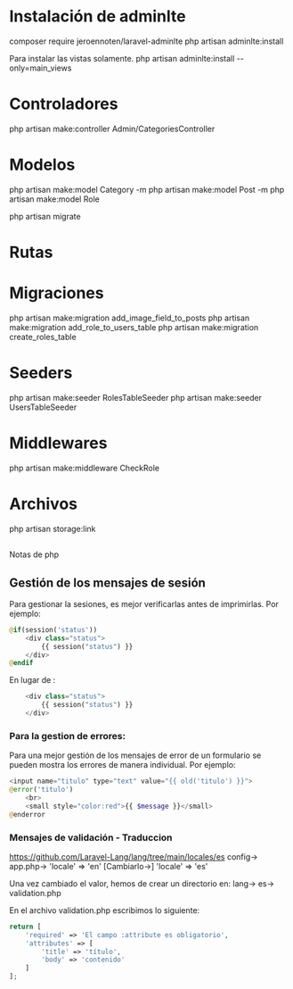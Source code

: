 # Instalación de adminlte
composer require jeroennoten/laravel-adminlte
php artisan adminlte:install

Para instalar las vistas solamente.
php artisan adminlte:install --only=main_views

# Controladores
php artisan make:controller Admin/CategoriesController


# Modelos
php artisan make:model Category -m
php artisan make:model Post -m
php artisan make:model Role

php artisan migrate

# Rutas

# Migraciones
php artisan make:migration add_image_field_to_posts
php artisan make:migration add_role_to_users_table
php artisan make:migration create_roles_table

# Seeders
php artisan make:seeder RolesTableSeeder
php artisan make:seeder UsersTableSeeder


# Middlewares
php artisan make:middleware CheckRole

# Archivos
php artisan storage:link



##
Notas de php

## Gestión de los mensajes de sesión
Para gestionar la sesiones, es mejor verificarlas antes de imprimirlas. Por ejemplo:
```php
@if(session('status'))
    <div class="status">
        {{ session("status") }}
    </div>
@endif
```
En lugar de : 

```php
    <div class="status">
        {{ session("status") }}
    </div>
```

### Para la gestion de errores: 
Para una mejor gestión de los mensajes de error de un formulario se pueden mostra los
errores de manera individual. Por ejemplo: 
```php
<input name="titulo" type="text" value="{{ old('titulo') }}">
@error('titulo')
    <br>
    <small style="color:red">{{ $message }}</small>
@enderror
```

### Mensajes de validación - Traduccion
https://github.com/Laravel-Lang/lang/tree/main/locales/es
config->
    app.php->
        'locale' => 'en' [Cambiarlo->] 'locale' => 'es'

Una vez cambiado el valor, hemos de crear un directorio en:
lang->
     es->
        validation.php

En el archivo validation.php escribimos lo siguiente:
```php
return [
    'required' => 'El campo :attribute es obligatorio',
    'attributes' => [
        'title' => 'título',
        'body' => 'contenido'
    ]
];
```